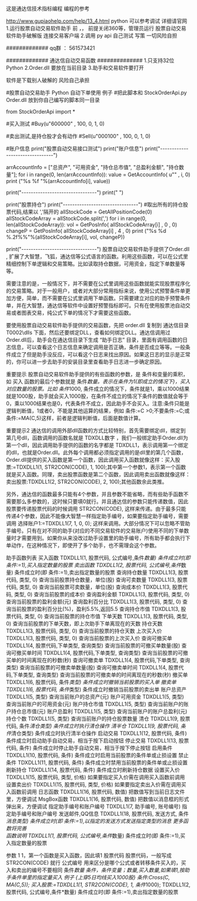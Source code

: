 

######

这是通达信技术指标编程 编程的参考

http://www.gupiaohelp.com/help/13_4.html
python  可以参考调试  详细请官网  
1.运行股票自动交易软件助手 前   ，， 前提关闭360等，管理员运行 股票自动交易软件助手破解版  连接交易客户端 
2.调用 py api  自己测试  写策  一切风险自担

#############
qq群 ： 561573421

#############
通达信自动交易函数
##############
1.只支持32位Python
2.Order.dll 要放在当前目录
3.助手和交易软件要打开

软件是下载别人破解的   风险自己承担      
 
#股票自动交易助手 Python 自动下单使用 例子
#把此脚本和 StockOrderApi.py Order.dll 放到你自己编写的脚本同一目录

from StockOrderApi import *

#买入测试
#Buy(u"600000" , 100, 0, 1, 0)

#卖出测试,是持仓股才会有动作
#Sell(u"000100" , 100, 0, 1, 0)

#账户信息
print("股票自动交易接口测试")
print("账户信息")
print("--------------------------------")

arrAccountInfo = ["总资产", "可用资金", "持仓总市值", "总盈利金额", "持仓数量"];
for i in range(0, len(arrAccountInfo)):
 value = GetAccountInfo( u""  , i, 0)
 print ("%s %f "%(arrAccountInfo[i], value))

print("--------------------------------")
print(" ")

print("股票持仓")
print("--------------------------------")
#取出所有的持仓股票代码,结果以 ','隔开的
allStockCode = GetAllPositionCode(0)
allStockCodeArray = allStockCode.split(',')
for i in range(0, len(allStockCodeArray)):
 vol = GetPosInfo( allStockCodeArray[i]  , 0 , 0)
 changeP = GetPosInfo( allStockCodeArray[i]  , 4 , 0)
 print ("%s %d %.2f%%"%(allStockCodeArray[i], vol, changeP))

print("--------------------------------")
股票自动交易软件助手提供了Order.dll , 扩展了大智慧，飞狐，通达信等公式语言的函数。利用这些函数，可以在公式里精细控制下单逻辑和交易策略。比如读取持仓数据，可用资金，指定下单数量等等。

需要注意的是，一般情况下，并不需要在公式里调用这些函数就能实现股票程序化的交易策略。对于一般用户，或者对大部分常用指标来说，使用公式预警条件单更加方便，简单，而不需要在公式里调用下单函数。只需要建立对应的助手预警条件单，并在大智慧，通达信等软件中设置好预警指标即可。只有在使用股票池自动交易或者图表交易，纯公式下单的情况下才需要这些函数。

要使用股票自动交易软件助手提供的交易函数，先把 order.dll 复制到 通达信目录 T0002\dlls 下面，然后还要绑定DLL，查看如何绑定DLL。通达信调用过Order.dll后，助手会在通达信目录下生成 “助手日志” 目录，里面有调用函数的日志信息，可以查看这个日志信息来确定调用是否正确，条件是否成立等等。一般条件成立了但是助手没反应，可以看这个日志来找出原因。如果这日志的显示是正常的，你可以进一步去助手的安装目录里查看助手日志进一步确定原因。

重要提示
股票自动交易软件助手提供的有些函数的参数，是 条件和变量的乘积，如 买入 函数的最后个参数就是 条件*数量。表示在条件为1(即成立的情况下)，买入对应数量的股票。比如 条件*1000, 条件成立的情况下，条件就是1，乘以1000结果就是1000股，助手就会买入1000股，在条件不成立的情况下条件的数值就会等于0，乘以1000结果也是0，代表条件不成立，因此助手不会买入。注意:条件只能是逻辑判断值，1或者0，不能是其他运算的结果，例如 条件:=C >0;不要条件:=C;或条件:=MA(C,5)这样，前者是逻辑判断值，后面是数值计算。

重要提示2
通达信的调用外部dll函数的方式比较特别，首先需要绑定dll，绑定到第几号dll，函数调用的函数名就是 TDXDLL数字 ，我们一般绑定助手Order.dll为第一个dll，因此调用助手提供的函数的名字都是 TDXDLL1，表示调用第一个绑定的dll，也就是Order.dll。此外每个调用都必须指定调用的是dll里的第几个函数，Order.dll提供的买入函数是第一个函数，因此调用买入函数就像这样：买入股票:=TDXDLL1(1, STR2CON(CODE), 1, 100);其中第一个参数1，表示第一个函数就是买入函数。同理，卖出股票函数是第二个函数，因此调用卖出函数就像这样：卖出股票:TDXDLL1(2, STR2CON(CODE), 2, 100);其他函数余此类推。

另外，通达信的函数最多只能有4个参数，并且参数不能省略，而有些助手函数不需要那么多参数的，这时候只要填0就行。并且通达信的参数只能传递数值，因此股票要传递股票代码的时候调用 STR2CON(CODE), 这样来传递。由于最多只能传递4个参数，因此不能像大智慧一样指定助手编号，如果要指定助手编号，需要调用 选择账户1:=TDXDLL1(7, 1, 0, 0); 这样来调用。大部分情况下可以忽略不管助手编号。只有在对不同的助手(对应的不同交易软件的交易账户)使用不同的下单数量时才需要用到。如果你从来没改过助手设置里的助手编号，所有助手都会执行下单动作，在这种情况下，即使开了多个助手，也不需理会这个参数。

助手函数列表
买入函数	TDXDLL1(1, 股票代码, 公式编号,条件*数量)
条件成立时(即 条件:=1),买入指定数量的股票
卖出函数	TDXDLL1(2, 股票代码, 公式编号,条件*数量)
条件成立时(即 条件:=1),卖出指定数量的股票
查询持仓数量	TDXDLL1(3, 股票代码, 类型, 0)
查询当前股票持仓数量，单位(股)
查询可卖数量	TDXDLL1(3, 股票代码, 类型, 0)
查询当前股票可卖数量，单位(股)
查询成本价	TDXDLL1(3, 股票代码, 类型, 0)
查询当前股票的成本价
查询盈利金额	TDXDLL1(3, 股票代码, 类型, 0)
查询当前股票的盈利金额(元)
查询盈利百分比	TDXDLL1(3, 股票代码, 类型, 0)
查询当前股票的盈利百分比(%)，盈利5.5%,返回5.5
查询持仓市值	TDXDLL1(3, 股票代码, 类型, 0)
查询当前股票的持仓市值
下单天数	TDXDLL1(3, 股票代码, 类型, 0)
查询当前股票的下单天数，即上次助手下单离现在的天数
持仓天数	TDXDLL1(3, 股票代码, 类型, 0)
查询当前股票的持仓天数
上次买入价	TDXDLL1(3, 股票代码, 类型, 0)
查询当前股票的上次买入价
查询可撤买单	TDXDLL1(4, 股票代码,下单类型, 查询类型)
查询当前股票的可撤买单数量(股)
查询可撤买单时间	TDXDLL1(4, 股票代码,下单类型, 查询类型)
查询当前股票的可撤买单的时间离现在的秒数(秒)
查询可撤卖单	TDXDLL1(4, 股票代码,下单类型, 查询类型)
查询当前股票的可撤卖单数量(股)
查询可撤卖单时间	TDXDLL1(4, 股票代码,下单类型, 查询类型)
查询当前股票的可撤卖单的时间离现在的秒数(秒)
撤买单	TDXDLL1(6, 股票代码, 条件*类型)
条件成立时撤销当前股票的买入单
撤卖单	TDXDLL1(6, 股票代码, 条件*类型)
条件成立时撤销当前股票的卖出单
账户总资产	TDXDLL1(5, 类型)
查询当前账户的总资产(元)
账户可用资金	TDXDLL1(5, 类型)
查询当前账户的可用资金(元)
账户持仓市值	TDXDLL1(5, 类型)
查询当前账户的账户持仓总市值(元)
账户总盈利	TDXDLL1(5, 类型)
查询当前账户的账户总盈利(元)
持仓个数	TDXDLL1(5, 类型)
查询当前账户的持仓股票数量
清仓	TDXDLL1(9, 股票代码, 条件*清仓类型)
条件成立时执行清仓操作
清半仓	TDXDLL1(9, 股票代码, 条件*清仓类型)
条件成立时执行清半仓操作
启动交易	TDXDLL1(12, 股票代码, 条件)
条件成立时启动助手自动交易，相当于按下启动按钮
停止交易	TDXDLL1(13, 股票代码, 条件)
条件成立时停止助手自动交易，相当于按下停止按钮
启用条件	TDXDLL1(10, 股票代码, 条件)
条件成立时启用当前股票的条件单或止损设置
禁止条件	TDXDLL1(11, 股票代码, 条件)
条件成立时禁用当前股票的条件单或止损设置
刷新持仓	TDXDLL1(14, 股票代码, 条件)
条件成立时刷新持仓数据
设置买入价	TDXDLL1(15, 股票代码, 类型, 价格)
如果要指定买入价需在调用买入函数前调用
设置卖出价	TDXDLL1(15, 股票代码, 类型, 价格)
如果要指定卖出入价需在调用买入函数前调用
日志函数	TDXDLL1(16, 股票代码, 数值)
把数值写到当前日志文件里，方便调试
MsgBox函数	TDXDLL1(16, 股票代码, 数值)
把数值以消息框的形式弹出来，方便调试
指定助手编号和账户编号	TDXDLL1(7, 助手编号, 账号编号)
指定助手编号和账户编号
发送邮件,QQ信息	TDXDLL1(18, 股票代码, 发送方式, 条件*消息类型)
条件成立时(即 条件:=1),以指定的发送方式发送指定类型的消息
更多函数将完善      	
函数说明
TDXDLL1(1, 股票代码, 公式编号,条件*数量)
条件成立时(即 条件:=1),买入指定数量的股票

参数
1	1，第一个函数是买入函数，因此填1
股票代码	股票代码，一般写成 STR2CON(CODE) 就行
公式编号	用来区分是哪个公式或者转移条件买入的，买入和卖出的编号不要相同
条件*数量	条件，条件变量；数量,买入数量,如果填1,按助手条件单里的指定量买入
例子
 {上穿5日均线买入1000股}
 条件:Cross(C, MA(C,5));
 买入股票:=TDXDLL1(1, STR2CON(CODE), 1, 条件*1000);
TDXDLL1(2, 股票代码, 公式编号,条件*数量)
条件成立时(即 条件:=1),卖出指定数量的股票


